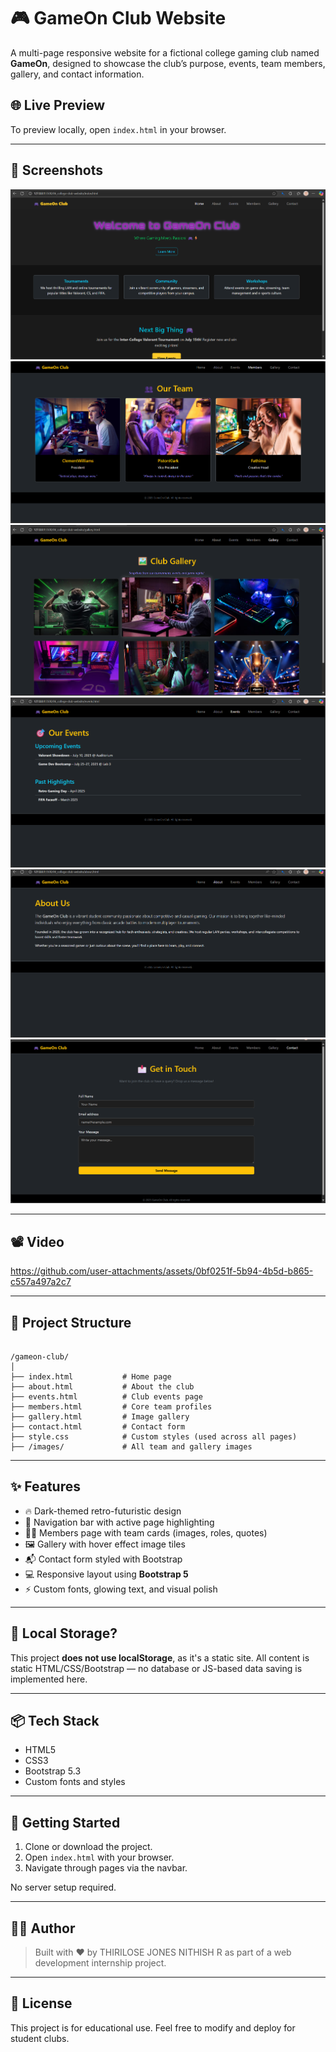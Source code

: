 # 🎮 GameOn Club Website

A multi-page responsive website for a fictional college gaming club named **GameOn**, designed to showcase the club’s purpose, events, team members, gallery, and contact information.

## 🌐 Live Preview
To preview locally, open `index.html` in your browser.

---

## 📸 Screenshots

![Home page](https://github.com/ThiriloseJonesNithish-R/WebDevelopmentInternship/blob/b121552a0431cdf37c5385c4a4f808a157d5996f/06_college-club-website/images/screenshots/Homepage.png)
![Members page](https://github.com/ThiriloseJonesNithish-R/WebDevelopmentInternship/blob/b121552a0431cdf37c5385c4a4f808a157d5996f/06_college-club-website/images/screenshots/MembersPage.png)
![Gallery section](https://github.com/ThiriloseJonesNithish-R/WebDevelopmentInternship/blob/b121552a0431cdf37c5385c4a4f808a157d5996f/06_college-club-website/images/screenshots/GalleryPage.png)
![Events section](https://github.com/ThiriloseJonesNithish-R/WebDevelopmentInternship/blob/b121552a0431cdf37c5385c4a4f808a157d5996f/06_college-club-website/images/screenshots/EventsSection.png)
![About page](https://github.com/ThiriloseJonesNithish-R/WebDevelopmentInternship/blob/b121552a0431cdf37c5385c4a4f808a157d5996f/06_college-club-website/images/screenshots/AboutPage.png)
![Contact page](https://github.com/ThiriloseJonesNithish-R/WebDevelopmentInternship/blob/b121552a0431cdf37c5385c4a4f808a157d5996f/06_college-club-website/images/screenshots/ContactPage.png)

---

## 📽️ Video

https://github.com/user-attachments/assets/0bf0251f-5b94-4b5d-b865-c557a497a2c7

---

## 📁 Project Structure

```

/gameon-club/
│
├── index.html           # Home page
├── about.html           # About the club
├── events.html          # Club events page
├── members.html         # Core team profiles
├── gallery.html         # Image gallery
├── contact.html         # Contact form
├── style.css            # Custom styles (used across all pages)
├── /images/             # All team and gallery images

```

---

## ✨ Features

- 🔥 Dark-themed retro-futuristic design
- 🔗 Navigation bar with active page highlighting
- 🧑‍💼 Members page with team cards (images, roles, quotes)
- 🖼️ Gallery with hover effect image tiles
- 📬 Contact form styled with Bootstrap
- 💻 Responsive layout using **Bootstrap 5**
- ⚡ Custom fonts, glowing text, and visual polish

---

## 💾 Local Storage?

This project **does not use localStorage**, as it's a static site. All content is static HTML/CSS/Bootstrap — no database or JS-based data saving is implemented here.

---

## 📦 Tech Stack

- HTML5
- CSS3
- Bootstrap 5.3
- Custom fonts and styles

---

## 🏁 Getting Started

1. Clone or download the project.
2. Open `index.html` with your browser.
3. Navigate through pages via the navbar.

No server setup required.

---

## 👨‍💻 Author

> Built with ❤️ by THIRILOSE JONES NITHISH R as part of a web development internship project.

---

## 📝 License

This project is for educational use. Feel free to modify and deploy for student clubs.
